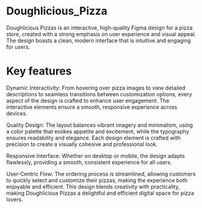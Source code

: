 # Doughlicious_Pizza
Doughlicious Pizzas is an interactive, high-quality Figma design for a pizza store, created with a strong emphasis on user experience and visual appeal. The design boasts a clean, modern interface that is intuitive and engaging for users.

# Key features 

Dynamic Interactivity: From hovering over pizza images to view detailed descriptions to seamless transitions between customization options, every aspect of the design is crafted to enhance user engagement. The interactive elements ensure a smooth, responsive experience across devices.

Quality Design: The layout balances vibrant imagery and minimalism, using a color palette that evokes appetite and excitement, while the typography ensures readability and elegance. Each design element is crafted with precision to create a visually cohesive and professional look.

Responsive Interface: Whether on desktop or mobile, the design adapts flawlessly, providing a smooth, consistent experience for all users.

User-Centric Flow: The ordering process is streamlined, allowing customers to quickly select and customize their pizzas, making the experience both enjoyable and efficient.
This design blends creativity with practicality, making Doughlicious Pizzas a delightful and efficient digital space for pizza lovers.

